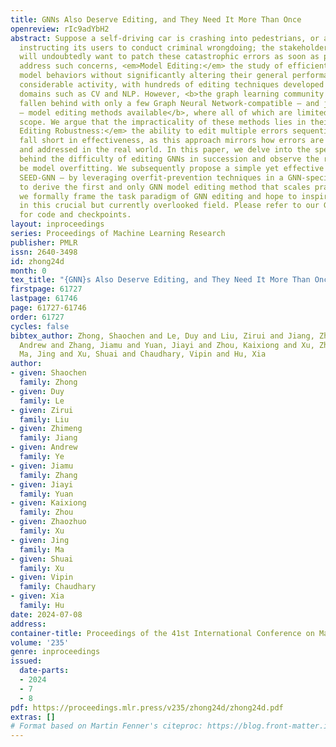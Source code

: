 ```yaml
---
title: GNNs Also Deserve Editing, and They Need It More Than Once
openreview: rIc9adYbH2
abstract: Suppose a self-driving car is crashing into pedestrians, or a chatbot is
  instructing its users to conduct criminal wrongdoing; the stakeholders of such products
  will undoubtedly want to patch these catastrophic errors as soon as possible. To
  address such concerns, <em>Model Editing:</em> the study of efficiently patching
  model behaviors without significantly altering their general performance, has seen
  considerable activity, with hundreds of editing techniques developed in various
  domains such as CV and NLP. However, <b>the graph learning community has objectively
  fallen behind with only a few Graph Neural Network-compatible — and just one GNN-specific
  — model editing methods available</b>, where all of which are limited in their practical
  scope. We argue that the impracticality of these methods lies in their lack of <em>Sequential
  Editing Robustness:</em> the ability to edit multiple errors sequentially, and therefore
  fall short in effectiveness, as this approach mirrors how errors are discovered
  and addressed in the real world. In this paper, we delve into the specific reasons
  behind the difficulty of editing GNNs in succession and observe the root cause to
  be model overfitting. We subsequently propose a simple yet effective solution —
  SEED-GNN — by leveraging overfit-prevention techniques in a GNN-specific context
  to derive the first and only GNN model editing method that scales practically. Additionally,
  we formally frame the task paradigm of GNN editing and hope to inspire future research
  in this crucial but currently overlooked field. Please refer to our GitHub repository
  for code and checkpoints.
layout: inproceedings
series: Proceedings of Machine Learning Research
publisher: PMLR
issn: 2640-3498
id: zhong24d
month: 0
tex_title: "{GNN}s Also Deserve Editing, and They Need It More Than Once"
firstpage: 61727
lastpage: 61746
page: 61727-61746
order: 61727
cycles: false
bibtex_author: Zhong, Shaochen and Le, Duy and Liu, Zirui and Jiang, Zhimeng and Ye,
  Andrew and Zhang, Jiamu and Yuan, Jiayi and Zhou, Kaixiong and Xu, Zhaozhuo and
  Ma, Jing and Xu, Shuai and Chaudhary, Vipin and Hu, Xia
author:
- given: Shaochen
  family: Zhong
- given: Duy
  family: Le
- given: Zirui
  family: Liu
- given: Zhimeng
  family: Jiang
- given: Andrew
  family: Ye
- given: Jiamu
  family: Zhang
- given: Jiayi
  family: Yuan
- given: Kaixiong
  family: Zhou
- given: Zhaozhuo
  family: Xu
- given: Jing
  family: Ma
- given: Shuai
  family: Xu
- given: Vipin
  family: Chaudhary
- given: Xia
  family: Hu
date: 2024-07-08
address:
container-title: Proceedings of the 41st International Conference on Machine Learning
volume: '235'
genre: inproceedings
issued:
  date-parts:
  - 2024
  - 7
  - 8
pdf: https://proceedings.mlr.press/v235/zhong24d/zhong24d.pdf
extras: []
# Format based on Martin Fenner's citeproc: https://blog.front-matter.io/posts/citeproc-yaml-for-bibliographies/
---
```

